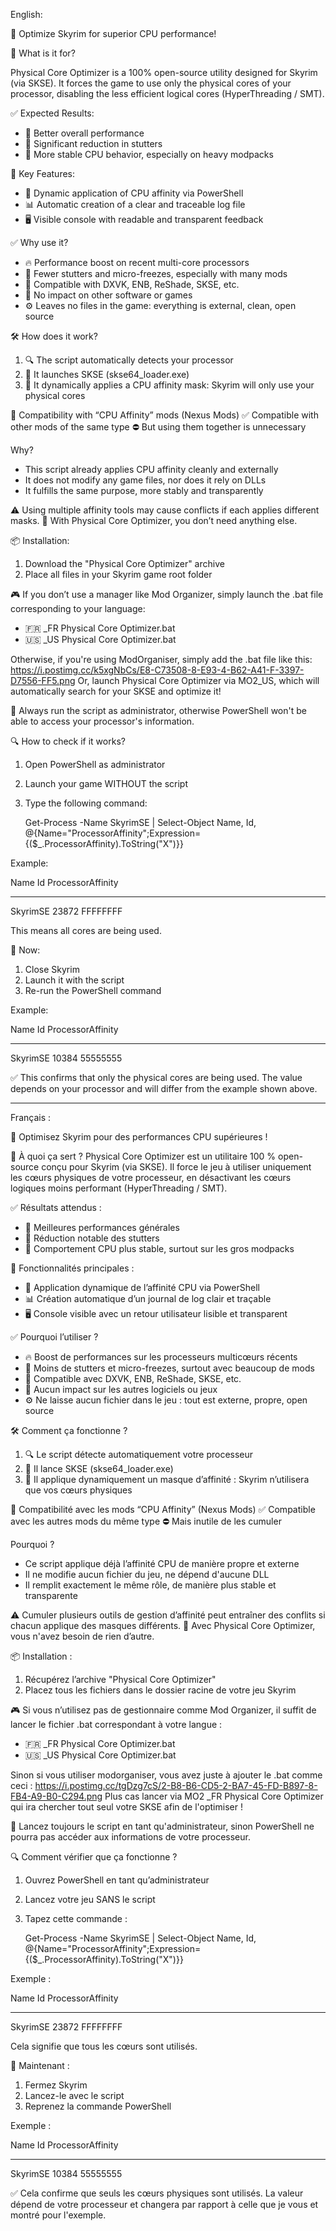 
English:

🧠 Optimize Skyrim for superior CPU performance!

📌 What is it for?

Physical Core Optimizer is a 100% open-source utility designed for Skyrim (via SKSE).
It forces the game to use only the physical cores of your processor, disabling the less efficient logical cores (HyperThreading / SMT).

✅ Expected Results:
- 🚀 Better overall performance
- 🎯 Significant reduction in stutters
- 🔄 More stable CPU behavior, especially on heavy modpacks

🚀 Key Features:
- 🔧 Dynamic application of CPU affinity via PowerShell
- 📊 Automatic creation of a clear and traceable log file
- 🖥 Visible console with readable and transparent feedback

✅ Why use it?
- 🔥 Performance boost on recent multi-core processors
- 🎯 Fewer stutters and micro-freezes, especially with many mods
- 🧩 Compatible with DXVK, ENB, ReShade, SKSE, etc.
- 🧽 No impact on other software or games
- ⚙️ Leaves no files in the game: everything is external, clean, open source

🛠 How does it work?
1. 🔍 The script automatically detects your processor
2. 🚀 It launches SKSE (skse64_loader.exe)
3. 🎯 It dynamically applies a CPU affinity mask: Skyrim will only use your physical cores

🔄 Compatibility with “CPU Affinity” mods (Nexus Mods)
✅ Compatible with other mods of the same type
⛔️ But using them together is unnecessary

Why?
- This script already applies CPU affinity cleanly and externally
- It does not modify any game files, nor does it rely on DLLs
- It fulfills the same purpose, more stably and transparently

⚠️ Using multiple affinity tools may cause conflicts if each applies different masks.
🧼 With Physical Core Optimizer, you don’t need anything else.

📦 Installation:

1. Download the "Physical Core Optimizer" archive
2. Place all files in your Skyrim game root folder

🎮 If you don’t use a manager like Mod Organizer,
simply launch the .bat file corresponding to your language:
- 🇫🇷 _FR Physical Core Optimizer.bat
- 🇺🇸 _US Physical Core Optimizer.bat


Otherwise, if you're using ModOrganiser, simply add the .bat file like this:
https://i.postimg.cc/k5xgNbCs/E8-C73508-8-E93-4-B62-A41-F-3397-D7556-FF5.png
Or, launch Physical Core Optimizer via MO2_US, which will automatically search for your SKSE and optimize it!

🛑 Always run the script as administrator, otherwise PowerShell won't be able to access your processor's information.

🔍 How to check if it works?

1. Open PowerShell as administrator
2. Launch your game WITHOUT the script
3. Type the following command:

   Get-Process -Name SkyrimSE | Select-Object Name, Id, @{Name="ProcessorAffinity";Expression={($_.ProcessorAffinity).ToString("X")}}

Example:

Name     Id     ProcessorAffinity
----     --     -----------------
SkyrimSE 23872  FFFFFFFF

This means all cores are being used.

🔁 Now:
1. Close Skyrim
2. Launch it with the script
3. Re-run the PowerShell command

Example:

Name     Id     ProcessorAffinity
----     --     -----------------
SkyrimSE 10384  55555555

✅ This confirms that only the physical cores are being used. The value depends on your processor and will differ from the example shown above.


-----------------------------------------------------------------



Français :

🧠 Optimisez Skyrim pour des performances CPU supérieures !

📌 À quoi ça sert ?
Physical Core Optimizer est un utilitaire 100 % open-source conçu pour Skyrim (via SKSE).
Il force le jeu à utiliser uniquement les cœurs physiques de votre processeur, en désactivant les cœurs logiques moins performant (HyperThreading / SMT).

✅ Résultats attendus :
- 🚀 Meilleures performances générales
- 🎯 Réduction notable des stutters
- 🔄 Comportement CPU plus stable, surtout sur les gros modpacks

🚀 Fonctionnalités principales :
- 🔧 Application dynamique de l’affinité CPU via PowerShell
- 📊 Création automatique d’un journal de log clair et traçable
- 🖥 Console visible avec un retour utilisateur lisible et transparent

✅ Pourquoi l’utiliser ?
- 🔥 Boost de performances sur les processeurs multicœurs récents
- 🎯 Moins de stutters et micro-freezes, surtout avec beaucoup de mods
- 🧩 Compatible avec DXVK, ENB, ReShade, SKSE, etc.
- 🧽 Aucun impact sur les autres logiciels ou jeux
- ⚙️ Ne laisse aucun fichier dans le jeu : tout est externe, propre, open source

🛠 Comment ça fonctionne ?
1. 🔍 Le script détecte automatiquement votre processeur
2. 🚀 Il lance SKSE (skse64_loader.exe)
3. 🎯 Il applique dynamiquement un masque d’affinité : Skyrim n’utilisera que vos cœurs physiques

🔄 Compatibilité avec les mods “CPU Affinity” (Nexus Mods)
✅ Compatible avec les autres mods du même type
⛔️ Mais inutile de les cumuler

Pourquoi ?
- Ce script applique déjà l’affinité CPU de manière propre et externe
- Il ne modifie aucun fichier du jeu, ne dépend d'aucune DLL
- Il remplit exactement le même rôle, de manière plus stable et transparente

⚠️ Cumuler plusieurs outils de gestion d’affinité peut entraîner des conflits si chacun applique des masques différents.
🧼 Avec Physical Core Optimizer, vous n'avez besoin de rien d’autre.

📦 Installation :
1. Récupérez l’archive "Physical Core Optimizer"
2. Placez tous les fichiers dans le dossier racine de votre jeu Skyrim

🎮 Si vous n’utilisez pas de gestionnaire comme Mod Organizer,
il suffit de lancer le fichier .bat correspondant à votre langue :
- 🇫🇷 _FR Physical Core Optimizer.bat
- 🇺🇸 _US Physical Core Optimizer.bat

Sinon si vous utiliser modorganiser, vous avez juste à ajouter le .bat comme ceci :
https://i.postimg.cc/tgDzg7cS/2-B8-B6-CD5-2-BA7-45-FD-B897-8-FB4-A9-B0-C294.png
Plus cas lancer via MO2 _FR Physical Core Optimizer qui ira chercher tout seul votre SKSE afin de l'optimiser !

🛑 Lancez toujours le script en tant qu'administrateur, sinon PowerShell ne pourra pas accéder aux informations de votre processeur.

🔍 Comment vérifier que ça fonctionne ?

1. Ouvrez PowerShell en tant qu’administrateur
2. Lancez votre jeu SANS le script
3. Tapez cette commande :

   Get-Process -Name SkyrimSE | Select-Object Name, Id, @{Name="ProcessorAffinity";Expression={($_.ProcessorAffinity).ToString("X")}}

Exemple :

Name     Id     ProcessorAffinity
----     --     -----------------
SkyrimSE 23872  FFFFFFFF

Cela signifie que tous les cœurs sont utilisés.

🔁 Maintenant :
1. Fermez Skyrim
2. Lancez-le avec le script
3. Reprenez la commande PowerShell

Exemple :

Name     Id     ProcessorAffinity
----     --     -----------------
SkyrimSE 10384  55555555

✅ Cela confirme que seuls les cœurs physiques sont utilisés. La valeur dépend de votre processeur et changera par rapport à celle que je vous et montré pour l'exemple. 

